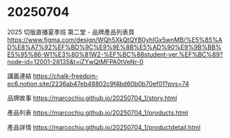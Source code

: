 # 20250704
2025 切版直播夏季班 第二堂 - 品牌產品列表頁
https://www.figma.com/design/WQh5XkQtQYB0yhIGx5wnMB/%E5%85%AD%E8%A7%92%EF%BD%9C%E9%9E%8B%E5%AD%90%E9%9B%BB%E5%95%86-W1%E3%80%81W2-%EF%BC%88student-ver.%EF%BC%89?node-id=12001-28135&t=iZYwQtMFPA0tVeNr-0

講義連結
https://chalk-freedom-ec6.notion.site/2236ab47eb48802c9f4bd60b0b70ef01?pvs=74

品牌故事
https://marcochiu.github.io/20250704_1/story.html

產品列表
https://marcochiu.github.io/20250704_1/products.html

產品詳情
https://marcochiu.github.io/20250704_1/productdetail.html